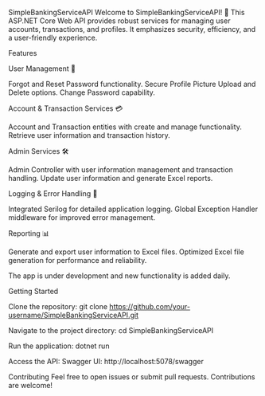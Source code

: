 SimpleBankingServiceAPI
Welcome to SimpleBankingServiceAPI! 🚀 This ASP.NET Core Web API provides robust services for managing user accounts, transactions, and profiles. 
It emphasizes security, efficiency, and a user-friendly experience.

Features

User Management 🔐

Forgot and Reset Password functionality.
Secure Profile Picture Upload and Delete options.
Change Password capability.

Account & Transaction Services 💳

Account and Transaction entities with create and manage functionality.
Retrieve user information and transaction history.

Admin Services 🛠️

Admin Controller with user information management and transaction handling.
Update user information and generate Excel reports.

Logging & Error Handling 📝

Integrated Serilog for detailed application logging.
Global Exception Handler middleware for improved error management.

Reporting 📊

Generate and export user information to Excel files.
Optimized Excel file generation for performance and reliability.

The app is under development and new functionality is added daily.

Getting Started

Clone the repository:
git clone https://github.com/your-username/SimpleBankingServiceAPI.git

Navigate to the project directory:
cd SimpleBankingServiceAPI

Run the application:
dotnet run

Access the API:
Swagger UI: http://localhost:5078/swagger

Contributing
Feel free to open issues or submit pull requests. Contributions are welcome!
